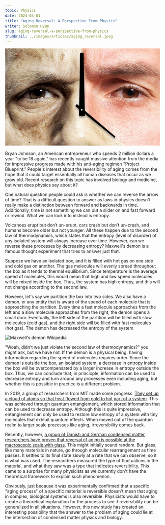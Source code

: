 ```yaml
---
topic: Physics
date: 2024-03-01
title: "Aging Reversal: A Perspective From Physics"
writer: Solomon Hyun
slug: aging-reversal-a-perspective-from-physics
thumbnail: ../images/articles/aging_reversal.jpeg
---
```

![Aging Reversal](../images/articles/aging_reversal.jpeg)

Bryan Johnson, an American entrepreneur who spends 2 million dollars a year "to be 18 again," has recently caught massive attention from the media for impressive progress made with his anti-aging regimen "Project Blueprint." People's interest about the reversibility of aging comes from the hope that it could target essentially all human diseases that occur as we grow old. Recent research on this topic has involved biology and medicine, but what does physics say about it?

One natural question people could ask is whether we can reverse the arrow of time? That is a difficult question to answer as laws in physics doesn't really make a distinction between forward and backwards in time. Additionally, time is not something we can put a slider on and fast forward or rewind. What we can look into instead is entropy.

Volcanoes erupt but don’t un-erupt, cars crash but don’t un-crash, and humans become older but not younger. All these happen due to the second law of thermodynamics, which states that the entropy (level of disorder) of any isolated system will always increase over time. However, can we reverse these processes by decreasing entropy? Maxwell's demon is a famous thought experiment that tries to answer just that.

Suppose we have an isolated box, and it is filled with hot gas on one side and cold gas on another. The gas molecules will evenly spread throughout the box as it tends to thermal equilibrium. Since temperature is the average speed of molecules, this would mean that high and low speed molecules will be mixed inside the box. Thus, the system has high entropy, and this will not change according to the second law.

However, let's say we partition the box into two sides. We also have a demon, or any entity that is aware of the speed of each molecule that is approaching the partition. Every time a fast molecule approaches from the left and a slow molecule approaches from the right, the demon opens a small door. Eventually, the left side of the partition will be filled with slow molecules (cold gas), and the right side will be filled with fast molecules (hot gas). The demon has decreased the entropy of the system.

![Maxwell's demon  Wikipedia](https://upload.wikimedia.org/wikipedia/commons/thumb/8/8b/Maxwell%27s_demon.svg/1200px-Maxwell%27s_demon.svg.png)

"Woah, didn't we just violate the second law of thermodynamics?" you might ask, but we have not. If the demon is a physical being, having information regarding the speed of molecules requires order. Since the demon is outside the box, an isolated system, a decrease in entropy inside the box will be overcompensated by a larger increase in entropy outside the box. Thus, we can conclude that, in princicple, information can be used to decrease entropy and turn around any processes even including aging, but whether this is possible in practice is a different problem.

In 2019, a group of researchers from MIT made some progress. [They set up a cloud of atoms so that heat flowed from cold to hot part of a system](https://www.nature.com/articles/s41467-019-10333-7). This was achieved through quantum entanglement, which stored information that can be used to decrease entropy. Although this is quite impressive, entanglement can only be used to restore low entropy of a system with tiny molecules that exhibit quantum effects. When moved out of the quantum realm to larger scale processes like aging, irreversibility comes back.

Recently, however, [a group of Danish and German condensed matter researchers have proven that reversal of aging is possible at the macroscopic scale with glass](https://www.nature.com/articles/s41567-023-02366-z). This might initially sound random. But glass, like many materials in nature, go through molecular rearrangement as time passes. It settles to its final state slowly at a rate that we can observe, so it is what was used. The researchers measured the type of fluctuations in the material, and what they saw was a type that indicates reversibility. This came to a surprise for many physicists as we currently don't have the theoretical framework to explain such phenomenon.

Obviously, just because it was experimentally confirmed that a specific "aging process" of a specific material is reversible doesn't mean that aging in complex, biological systems is also reversible. Physicists would have to create a theoretical explanation for the process to see if reversibility can be generalized in all situations. However, this new study has created an interesting possibility that the answer to the problem of aging could lie at the intersection of condensed matter physics and biology.